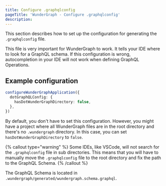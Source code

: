 ```yaml
---
title: Configure .graphqlconfig
pageTitle: 'WunderGraph - Configure .graphqlconfig'
description:
---
```


This section describes how to set up the configuration for generating the `.graphqlconfig` file.

This file is very important for WunderGraph to work.
It tells your IDE where to look for a GraphQL schema.
If this configuration is wrong,
autocompletion in your IDE will not work when defining GraphQL Operations.

## Example configuration

```typescript
configureWunderGraphApplication({
  dotGraphQLConfig: {
    hasDotWunderGraphDirectory: false,
  },
})
```

By default, you don't have to set this configuration.
However, you might have a project where all WunderGraph files are in the root directory and there's no `.wundergraph` directory.
In this case, you can set `hasDotWunderGraphDirectory` to `false`.

{% callout type="warning" %}
Some IDEs, like VSCode, will not search for the `.graphqlconfig` file in sub directories.
This means that you will have to manually move the `.graphqlconfig` file to the root directory and fix the path to the GraphQL Schema.
{% /callout %}

The GraphQL Schema is located in `.wundergraph/generated/wundergraph.schema.graphql`.

